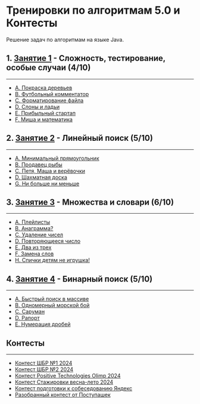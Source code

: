 # Тренировки по алгоритмам 5.0 и Контесты

Решение задач по алгоритмам на языке Java.

## 1. [Занятие 1](https://contest.yandex.ru/contest/59539/problems/) - Сложность, тестирование, особые случаи (4/10)

---

- [A. Покраска деревьев](https://github.com/AlexParog/ya-algorithms-and-contests/blob/main/src/main/java/org/parog/algorithm_training_5/section1/TaskA.java)
- [B. Футбольный комментатор](https://github.com/AlexParog/ya-algorithms-and-contests/blob/main/src/main/java/org/parog/algorithm_training_5/section1/TaskB.java)
- [C. Форматирование файла](https://github.com/AlexParog/ya-algorithms-and-contests/blob/main/src/main/java/org/parog/algorithm_training_5/section1/TaskC.java)
- [D. Слоны и ладьи](https://github.com/AlexParog/ya-algorithms-and-contests/blob/main/src/main/java/org/parog/algorithm_training_5/section1/TaskD.java)
- [E. Прибыльный стартап](https://github.com/AlexParog/ya-algorithms-and-contests/blob/main/src/main/java/org/parog/algorithm_training_5/section1/TaskE.java)
- [F. Миша и математика](https://github.com/AlexParog/ya-algorithms-and-contests/blob/main/src/main/java/org/parog/algorithm_training_5/section1/TaskF.java)

## 2. [Занятие 2](https://contest.yandex.ru/contest/59540/problems/) - Линейный поиск (5/10)

---

- [A. Минимальный прямоугольник](https://github.com/AlexParog/ya-algorithms-and-contests/blob/main/src/main/java/org/parog/algorithm_training_5/section2/TaskA.java)
- [B. Продавец рыбы](https://github.com/AlexParog/ya-algorithms-and-contests/blob/main/src/main/java/org/parog/algorithm_training_5/section2/TaskB.java)
- [C. Петя, Маша и верёвочки](https://github.com/AlexParog/ya-algorithms-and-contests/blob/main/src/main/java/org/parog/algorithm_training_5/section2/TaskC.java)
- [D. Шахматная доска](https://github.com/AlexParog/ya-algorithms-and-contests/blob/main/src/main/java/org/parog/algorithm_training_5/section2/TaskD.java)
- [G. Ни больше ни меньше](https://github.com/AlexParog/ya-algorithms-and-contests/blob/main/src/main/java/org/parog/algorithm_training_5/section2/TaskG.java)

## 3. [Занятие 3](https://contest.yandex.ru/contest/59541/problems/) - Множества и словари (6/10)

---

- [A. Плейлисты](https://github.com/AlexParog/ya-algorithms-and-contests/blob/main/src/main/java/org/parog/algorithm_training_5/section3/TaskA.java)
- [B. Анаграмма?](https://github.com/AlexParog/ya-algorithms-and-contests/blob/main/src/main/java/org/parog/algorithm_training_5/section3/TaskB.java)
- [C. Удаление чисел](https://github.com/AlexParog/ya-algorithms-and-contests/blob/main/src/main/java/org/parog/algorithm_training_5/section3/TaskC.java)
- [D. Повторяющееся число](https://github.com/AlexParog/ya-algorithms-and-contests/blob/main/src/main/java/org/parog/algorithm_training_5/section3/TaskD.java)
- [E. Два из трех](https://github.com/AlexParog/ya-algorithms-and-contests/blob/main/src/main/java/org/parog/algorithm_training_5/section3/TaskE.java)
- [F. Замена слов](https://github.com/AlexParog/ya-algorithms-and-contests/blob/main/src/main/java/org/parog/algorithm_training_5/section3/TaskF.java)
- [H. Спички детям не игрушка!](https://github.com/AlexParog/ya-algorithms-and-contests/blob/main/src/main/java/org/parog/algorithm_training_5/section3/TaskH.java)

## 4. [Занятие 4](https://contest.yandex.ru/contest/59542/problems/) - Бинарный поиск (5/10)

---

- [A. Быстрый поиск в массиве](https://github.com/AlexParog/ya-algorithms-and-contests/blob/main/src/main/java/org/parog/algorithm_training_5/section4/TaskA.java)
- [B. Одномерный морской бой](https://github.com/AlexParog/ya-algorithms-and-contests/blob/main/src/main/java/org/parog/algorithm_training_5/section4/TaskB.java)
- [C. Саруман](https://github.com/AlexParog/ya-algorithms-and-contests/blob/main/src/main/java/org/parog/algorithm_training_5/section4/TaskC.java)
- [D. Рапорт](https://github.com/AlexParog/ya-algorithms-and-contests/blob/main/src/main/java/org/parog/algorithm_training_5/section4/TaskD.java)
- [E. Нумерация дробей](https://github.com/AlexParog/ya-algorithms-and-contests/blob/main/src/main/java/org/parog/algorithm_training_5/section4/TaskE.java)

## Контесты

---

- [Контест ШБР №1 2024](https://github.com/AlexParog/ya-algorithms-and-contests/tree/main/src/main/java/org/parog/contests/contest1_SumBackSchool)
- [Контест ШБР №2 2024]()
- [Контест Positive Technologies Olimp 2024]()
- [Контест Стажировки весна-лето 2024](https://github.com/AlexParog/ya-algorithms-and-contests/tree/main/src/main/java/org/parog/contests/contest_SpringSummer2024)
- [Контест подготовки к собеседованию Яндекс]()
- [Разобранный контест от Поступашек]()